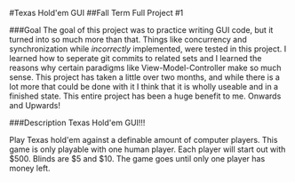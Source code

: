 #Texas Hold'em GUI
##Fall Term Full Project #1

###Goal
The goal of this project was to practice writing GUI code, but it turned into so much more than that. Things like concurrency and synchronization while  *incorrectly* implemented, were tested in this project. I learned how to seperate git commits to related sets and I learned the reasons why certain paradigms like View-Model-Controller make so much sense. This project has taken a little over two months, and while there is a lot more that could be done with it I think that it is wholly useable and in a finished state. This entire project has been a huge benefit to me. Onwards and Upwards!

###Description
Texas Hold'em GUI!!!

Play Texas hold'em against a definable amount of computer players. This game is only playable with one human player. Each player will start out with $500. Blinds are $5 and $10. The game goes until only one player has money left.

